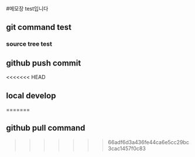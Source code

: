 #메모장 test입니다
## git command test
### source tree test
## github push commit
<<<<<<< HEAD
## local develop
=======
## github pull command
>>>>>>> 66adf6d3a436fe44ca6e5cc29bc3cac1457f0c83
